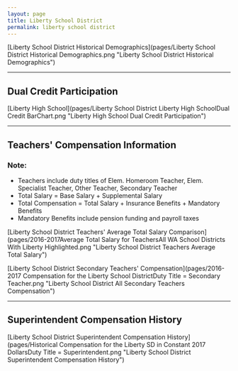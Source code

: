 ```yaml
---
layout: page
title: Liberty School District
permalink: liberty school district
---
```



[Liberty School District Historical Demographics](pages/Liberty School District Historical Demographics.png "Liberty School District Historical Demographics")

___

## Dual Credit Participation

[Liberty High School](pages/Liberty School District Liberty High SchoolDual Credit BarChart.png "Liberty High School Dual Credit Participation")


___

## Teachers' Compensation Information
### Note:
- Teachers include duty titles of Elem. Homeroom Teacher, Elem. Specialist Teacher, Other Teacher, Secondary Teacher
- Total Salary = Base Salary + Supplemental Salary
- Total Compensation = Total Salary + Insurance Benefits + Mandatory Benefits
- Mandatory Benefits include pension funding and payroll taxes

[Liberty School District Teachers' Average Total Salary Comparison](pages/2016-2017Average Total Salary for TeachersAll WA School Districts With Liberty Highlighted.png "Liberty School District Teachers Average Total Salary")

[Liberty School District Secondary Teachers' Compensation](pages/2016-2017 Compensation for the Liberty School DistrictDuty Title = Secondary Teacher.png "Liberty School District All Secondary Teachers Compensation")


___

## Superintendent Compensation History

[Liberty School District Superintendent Compensation History](pages/Historical Compensation for the Liberty SD in Constant 2017 DollarsDuty Title = Superintendent.png "Liberty School District Superintendent Compensation History")

